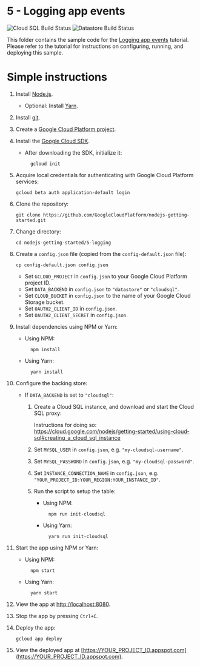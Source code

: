 # 5 - Logging app events

![Cloud SQL Build Status][ci-badge-cloudsql] ![Datastore Build Status][ci-badge-datastore]

[ci-badge-datastore]: https://storage.googleapis.com/nodejs-getting-started-tests-badges/5-datastore.svg
[ci-badge-cloudsql]: https://storage.googleapis.com/nodejs-getting-started-tests-badges/5-cloudsql.svg

This folder contains the sample code for the [Logging app events][step-5]
tutorial. Please refer to the tutorial for instructions on configuring, running,
and deploying this sample.

[step-5]: https://cloud.google.com/nodejs/getting-started/logging-application-events

# Simple instructions

1.  Install [Node.js](https://nodejs.org/en/).

    * Optional: Install [Yarn](https://yarnpkg.com/).

1.  Install [git](https://git-scm.com/).
1.  Create a [Google Cloud Platform project](https://console.cloud.google.com).
1.  Install the [Google Cloud SDK](https://cloud.google.com/sdk/).

    * After downloading the SDK, initialize it:

            gcloud init

1.  Acquire local credentials for authenticating with Google Cloud Platform
    services:

        gcloud beta auth application-default login

1.  Clone the repository:

        git clone https://github.com/GoogleCloudPlatform/nodejs-getting-started.git

1.  Change directory:

        cd nodejs-getting-started/5-logging

1.  Create a `config.json` file (copied from the `config-default.json` file):

        cp config-default.json config.json

    * Set `GCLOUD_PROJECT` in `config.json` to your Google Cloud Platform
      project ID.
    * Set `DATA_BACKEND` in `config.json` to `"datastore"` or `"cloudsql"`.
    * Set `CLOUD_BUCKET` in `config.json` to the name of your Google Cloud
      Storage bucket.
    * Set `OAUTH2_CLIENT_ID` in `config.json`.
    * Set `OAUTH2_CLIENT_SECRET` in `config.json`.

1.  Install dependencies using NPM or Yarn:

    * Using NPM:

            npm install

    * Using Yarn:

            yarn install

1.  Configure the backing store:

    * If `DATA_BACKEND` is set to `"cloudsql"`:

        1.  Create a Cloud SQL instance, and download and start the Cloud SQL
            proxy:

            Instructions for doing so: https://cloud.google.com/nodejs/getting-started/using-cloud-sql#creating_a_cloud_sql_instance
        1.  Set `MYSQL_USER` in `config.json`, e.g. `"my-cloudsql-username"`.
        1.  Set `MYSQL_PASSWORD` in `config.json`, e.g. `"my-cloudsql-password"`.
        1.  Set `INSTANCE_CONNECTION_NAME` in `config.json`, e.g. `"YOUR_PROJECT_ID:YOUR_REGION:YOUR_INSTANCE_ID"`.
        1.  Run the script to setup the table:

            * Using NPM:

                    npm run init-cloudsql

            * Using Yarn:

                    yarn run init-cloudsql

1.  Start the app using NPM or Yarn:

    * Using NPM:

            npm start

    * Using Yarn:

            yarn start

1.  View the app at [http://localhost:8080](http://localhost:8080).

1.  Stop the app by pressing `Ctrl+C`.

1.  Deploy the app:

        gcloud app deploy

1.  View the deployed app at [https://YOUR_PROJECT_ID.appspot.com](https://YOUR_PROJECT_ID.appspot.com).
